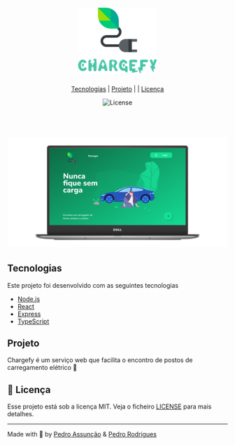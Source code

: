 <h1 align="center">
    <img alt="Chargefy" title="Chargefy" src=".github/chargefy.png" width="180px" />
</h1>

<p align="center">
  <a href="#-tecnologias">Tecnologias</a>   |   
  <a href="#-projeto">Projeto</a>   |     |   
  <a href="#memo-licença">Licença</a>
</p>

<p align="center">
  <img alt="License" src="https://img.shields.io/static/v1?label=license&message=MIT&color=2effb9&labelColor=000000">
</p>
<br>
 

<h1 align="center">
    <img alt="Chargefy_mockup" title="Chargefy_mockup" src=".github/mockup.png"  />
</h1>


## Tecnologias

Este projeto foi desenvolvido com as seguintes tecnologias

- [Node.js](https://nodejs.org/en/)
- [React](https://reactjs.org)
- [Express](https://expressjs.com/)
- [TypeScript](https://www.typescriptlang.org/)

## Projeto

Chargefy é um serviço web que facilita o encontro de postos de carregamento elétrico 🍃

## :memo: Licença

Esse projeto está sob a licença MIT. Veja o ficheiro [LICENSE](LICENSE.md) para mais detalhes.

---

Made with 💚 by [Pedro Assunção](https://github.com/Pedroassuncao) & [Pedro Rodrigues](https://github.com/PedroRodrigues99)